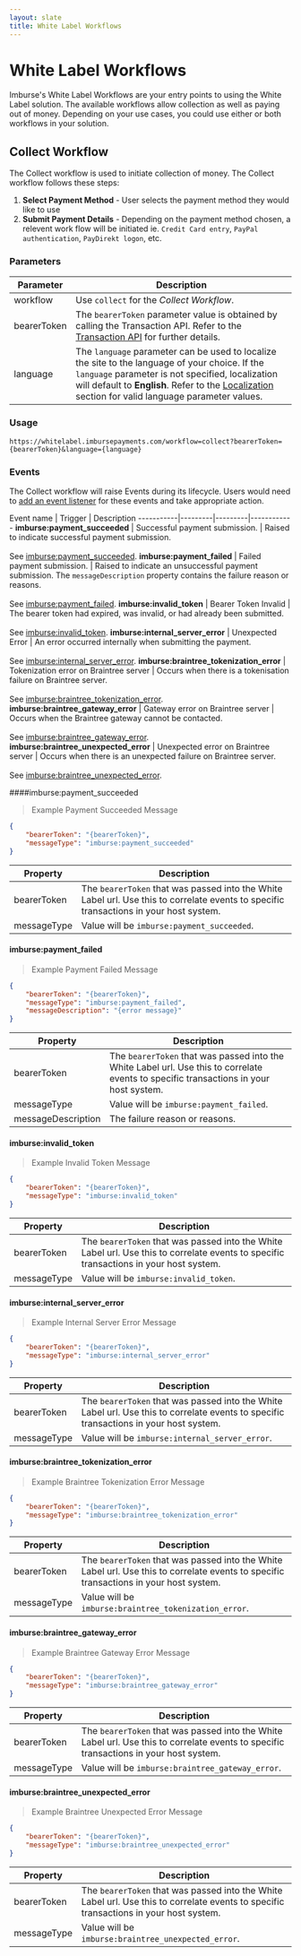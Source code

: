 ```yaml
---
layout: slate
title: White Label Workflows
---
```

# White Label Workflows

Imburse's White Label Workflows are your entry points to using the White Label solution. The available workflows allow collection as well as paying out of money. Depending on your use cases, you could use either or both workflows in your solution.


## Collect Workflow 

The Collect workflow is used to initiate collection of money. The Collect workflow follows these steps:

1.	**Select Payment Method** - User selects the payment method they would like to use
2.	**Submit Payment Details** - Depending on the payment method chosen, a relevent work flow will be initiated ie. `Credit Card entry`, `PayPal authentication`, `PayDirekt logon`, etc.

### Parameters
Parameter | Description
---------------|-------------
workflow | Use `collect` for the *Collect Workflow*.
bearerToken  | The `bearerToken` parameter value is obtained by calling the Transaction API. Refer to the [Transaction API](Transaction-API) for further details.
language       | The `language` parameter can be used to localize the site to the language of your choice. If the `language` parameter is not specified, localization will default to **English**. Refer to the [Localization](#localization) section for valid language parameter values.

### Usage

`https://whitelabel.imbursepayments.com/workflow=collect?bearerToken={bearerToken}&language={language}`

### Events

The Collect workflow will raise Events during its lifecycle. Users would need to [add an event listener](#setting-up-an-event-listener) for these events and take appropriate action.

Event name | Trigger |  Description
-----------|---------|---------|------------
**imburse:payment_succeeded** | Successful payment submission. | Raised to indicate successful payment submission.<br/><br/>See [imburse:payment_succeeded](#imburse-payment_succeeded).
**imburse:payment_failed** | Failed payment submission. | Raised to indicate an unsuccessful payment submission. The `messageDescription` property contains the failure reason or reasons.<br/><br/>See [imburse:payment_failed](#imburse-payment_failed).
**imburse:invalid_token** | Bearer Token Invalid | The bearer token had expired, was invalid, or had already been submitted.<br/><br/>See [imburse:invalid_token](#imburse-invalid_token).
**imburse:internal_server_error** | Unexpected Error | An error occurred internally when submitting the payment.<br/><br/>See [imburse:internal_server_error](#imburse-internal_server_error).
**imburse:braintree_tokenization_error** | Tokenization error on Braintree server | Occurs when there is a tokenisation failure on Braintree server.<br/><br/>See [imburse:braintree_tokenization_error](#imburse-braintree_tokenization_error).
**imburse:braintree_gateway_error** | Gateway error on Braintree server | Occurs when the Braintree gateway cannot be contacted.<br/><br/>See [imburse:braintree_gateway_error](#imburse-braintree_gateway_error).
**imburse:braintree_unexpected_error** | Unexpected error on Braintree server | Occurs when there is an unexpected failure on Braintree server.<br/><br/>See [imburse:braintree_unexpected_error](#imburse-braintree_unexpected_error).



####imburse:payment_succeeded

> Example Payment Succeeded Message

```json
{ 
	"bearerToken": "{bearerToken}", 
	"messageType": "imburse:payment_succeeded" 
}
```

Property | Description
---------|------------
bearerToken | The `bearerToken` that was passed into the White Label url. Use this to correlate events to specific transactions in your host system.
messageType | Value will be `imburse:payment_succeeded`.


#### imburse:payment_failed

> Example Payment Failed Message

```json
{ 
	"bearerToken": "{bearerToken}", 
	"messageType": "imburse:payment_failed", 
	"messageDescription": "{error message}" 
}
```

Property | Description
---------|------------
bearerToken | The `bearerToken` that was passed into the White Label url. Use this to correlate events to specific transactions in your host system.
messageType | Value will be `imburse:payment_failed`.
messageDescription | The failure reason or reasons.


#### imburse:invalid_token

> Example Invalid Token Message

```json
{ 
	"bearerToken": "{bearerToken}", 
	"messageType": "imburse:invalid_token" 
}
```

Property | Description
---------|------------
bearerToken | The `bearerToken` that was passed into the White Label url. Use this to correlate events to specific transactions in your host system.
messageType | Value will be `imburse:invalid_token`.



#### imburse:internal_server_error

> Example Internal Server Error Message

```json
{ 
	"bearerToken": "{bearerToken}", 
	"messageType": "imburse:internal_server_error" 
}
```

Property | Description
---------|------------
bearerToken | The `bearerToken` that was passed into the White Label url. Use this to correlate events to specific transactions in your host system.
messageType | Value will be `imburse:internal_server_error`.



#### imburse:braintree_tokenization_error

> Example Braintree Tokenization Error Message

```json
{ 
	"bearerToken": "{bearerToken}", 
	"messageType": "imburse:braintree_tokenization_error" 
}
```

Property | Description
---------|------------
bearerToken | The `bearerToken` that was passed into the White Label url. Use this to correlate events to specific transactions in your host system.
messageType | Value will be `imburse:braintree_tokenization_error`.


#### imburse:braintree_gateway_error

> Example Braintree Gateway Error Message

```json
{ 
	"bearerToken": "{bearerToken}", 
	"messageType": "imburse:braintree_gateway_error" 
}
```

Property | Description
---------|------------
bearerToken | The `bearerToken` that was passed into the White Label url. Use this to correlate events to specific transactions in your host system.
messageType | Value will be `imburse:braintree_gateway_error`.


#### imburse:braintree_unexpected_error

> Example Braintree Unexpected Error Message

```json
{ 
	"bearerToken": "{bearerToken}", 
	"messageType": "imburse:braintree_unexpected_error" 
}
```

Property | Description
---------|------------
bearerToken | The `bearerToken` that was passed into the White Label url. Use this to correlate events to specific transactions in your host system.
messageType | Value will be `imburse:braintree_unexpected_error`.

